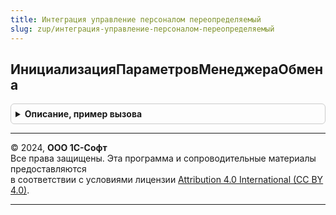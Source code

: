 ```yaml
---
title: Интеграция управление персоналом переопределяемый
slug: zup/интеграция-управление-персоналом-переопределяемый
---
```



## ИнициализацияПараметровМенеджераОбмена
<details style="margin: 1em 0; padding: 0.5em; border: 1px solid #ccc; border-radius: 6px;">

<summary style="font-weight: bold; cursor: pointer;">Описание, пример вызова</summary>

```bsl

// Уточняет инициализацию параметров менеджера обмена.
//
// Параметры:
// 		МенеджерОбмена - ОбработкаОбъект.МенеджерОбменаУправлениеПерсоналом.
//
Процедура ИнициализацияПараметровМенеджераОбмена(МенеджерОбмена) Экспорт
```

Пример вызова
```bsl
ИнтеграцияУправлениеПерсоналомПереопределяемый.ИнициализацияПараметровМенеджераОбмена(МенеджерОбмена) 
```
</details>

---

© 2024, **ООО 1С-Софт**  
Все права защищены. Эта программа и сопроводительные материалы предоставляются  
в соответствии с условиями лицензии [Attribution 4.0 International (CC BY 4.0)](https://creativecommons.org/licenses/by/4.0/legalcode).

---
